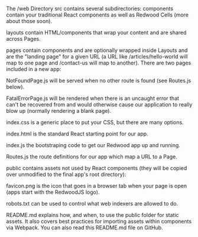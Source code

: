 The /web Directory
src contains several subdirectories:
components contain your traditional React components as well as Redwood Cells (more about those soon).

layouts contain HTML/components that wrap your content and are shared across Pages.

pages contain components and are optionally wrapped inside Layouts and are the "landing page" for a given URL (a URL like /articles/hello-world will map to one page and /contact-us will map to another). There are two pages included in a new app:

NotFoundPage.js will be served when no other route is found (see Routes.js below).

FatalErrorPage.js will be rendered when there is an uncaught error that can't be recovered from and would otherwise cause our application to really blow up (normally rendering a blank page).

index.css is a generic place to put your CSS, but there are many options.

index.html is the standard React starting point for our app.

index.js the bootstraping code to get our Redwood app up and running.

Routes.js the route definitions for our app which map a URL to a Page.

public contains assets not used by React components (they will be copied over unmodified to the final app's root directory):

favicon.png is the icon that goes in a browser tab when your page is open (apps start with the RedwoodJS logo).

robots.txt can be used to control what web indexers are allowed to do.

README.md explains how, and when, to use the public folder for static assets. It also covers best practices for importing assets within components via Webpack. You can also read this README.md file on GitHub.
